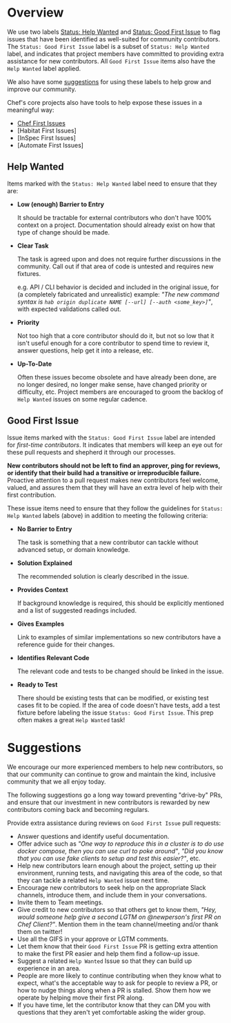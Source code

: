 # Overview

We use two labels [Status: Help Wanted](#help-wanted) and [Status: Good First Issue](#good-first-issue) to flag issues that have been identified as well-suited for community contributors. The `Status: Good First Issue` label is a subset of `Status: Help Wanted` label, and indicates that project members have committed to providing extra assistance for new contributors. All `Good First Issue` items also have the `Help Wanted` label applied.

We also have some [suggestions](#suggestions) for using these labels to help
grow and improve our community.

Chef's core projects also have tools to help expose these issues in a meaningful way:
  - [Chef First Issues](https://chef.github.io/jump-in/)
  - [Habitat First Issues]
  - [InSpec First Issues]
  - [Automate First Issues]

## Help Wanted

Items marked with the `Status: Help Wanted` label need to ensure that they are:

- **Low (enough) Barrier to Entry**

  It should be tractable for external contributors who don't have 100% context on a project. Documentation should already exist on how that type of change should be made.

- **Clear Task**

  The task is agreed upon and does not require further discussions in the community. Call out if that area of code is untested and requires new fixtures.

  e.g. API / CLI behavior is decided and included in the original issue, for (a completely fabricated and unrealistic) example: _"The new command syntax is `hab origin duplicate NAME [--url] [--auth <some_key>]`"_, with expected validations called out.

- **Priority**

  Not too high that a core contributor should do it, but not so low that it isn't useful enough for a core contributor to spend time to review it, answer questions, help get it into a release, etc.

- **Up-To-Date**

  Often these issues become obsolete and have already been done, are no longer desired, no longer make sense, have changed priority or difficulty, etc. Project members are encouraged to groom the backlog of `Help Wanted` issues on some regular cadence.

## Good First Issue

Issue items marked with the `Status: Good First Issue` label are intended for _first-time contributors_. It indicates that members will keep an eye out for these pull requests and shepherd it through our processes.

**New contributors should not be left to find an approver, ping for reviews, or identify that their build had a transitive or irreproducible failure.** Proactive attention to a pull request makes new contributors feel welcome, valued, and assures them that they will have an extra level of help with their first contribution.

These issue items need to ensure that they follow the guidelines for `Status: Help Wanted` labels (above) in addition to meeting the following criteria:

- **No Barrier to Entry**

  The task is something that a new contributor can tackle without advanced setup, or domain knowledge.

- **Solution Explained**

  The recommended solution is clearly described in the issue.

- **Provides Context**

  If background knowledge is required, this should be explicitly mentioned and a list of suggested readings included.

- **Gives Examples**

  Link to examples of similar implementations so new contributors have a reference guide for their changes.

- **Identifies Relevant Code**

  The relevant code and tests to be changed should be linked in the issue.

- **Ready to Test**

  There should be existing tests that can be modified, or existing test cases fit to be copied. If the area of code doesn't have tests, add a test fixture before labeling the issue `Status: Good First Issue`. This prep often makes a great `Help Wanted` task!

# Suggestions

We encourage our more experienced members to help new contributors, so that our community can continue to grow and maintain the kind, inclusive community that we all enjoy today.

The following suggestions go a long way toward preventing "drive-by" PRs, and ensure that our investment in new contributors is rewarded by new contributors coming back and becoming regulars.

Provide extra assistance during reviews on `Good First Issue` pull requests:
- Answer questions and identify useful documentation.
- Offer advice such as _"One way to reproduce this in a cluster is to do use docker compose, then you can use curl to poke around"_, _"Did you know that you can use fake clients to setup and test this easier?"_, etc.
- Help new contributors learn enough about the project, setting up their environment, running tests, and navigating this area of the code, so that they can tackle a related `Help Wanted` issue next time.
- Encourage new contributors to seek help on the appropriate Slack channels, introduce them, and include them in your conversations.
- Invite them to Team meetings.
- Give credit to new contributors so that others get to know them, _"Hey, would someone help give a second LGTM on @newperson's first PR on Chef Client?"_. Mention them in the team channel/meeting and/or thank them on twitter!
- Use all the GIFS in your approve or LGTM comments.
- Let them know that their `Good First Issue` PR is getting extra attention to make the first PR easier and help them find a follow-up issue.
- Suggest a related `Help Wanted` Issue so that they can build up experience in an area.
- People are more likely to continue contributing when they know what to expect, what's the acceptable way to ask for people to review a PR, or how to nudge things along when a PR is stalled. Show them how we operate by helping move their first PR along.
- If you have time, let the contributor know that they can DM you with questions that they aren't yet comfortable asking the wider group.
